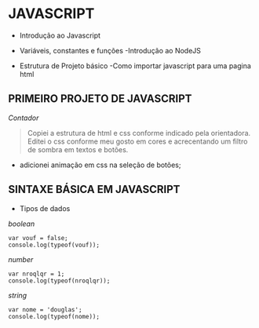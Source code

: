 # JAVASCRIPT

- Introdução ao Javascript
- Variáveis, constantes e funções
-Introdução ao NodeJS

- Estrutura de Projeto básico
-Como importar javascript para uma pagina html


## PRIMEIRO PROJETO DE JAVASCRIPT
_Contador_

> Copiei a estrutura de html e css conforme indicado pela orientadora. Editei o css conforme meu gosto em cores e acrecentando um filtro de sombra em textos e botões.
- adicionei animação em css na seleção de botões;

## SINTAXE BÁSICA EM JAVASCRIPT

- Tipos de dados

*boolean*
```
var vouf = false;
console.log(typeof(vouf));
```

*number*
```
var nroqlqr = 1;
console.log(typeof(nroqlqr));
```

*string*
```
var nome = 'douglas';
console.log(typeof(nome));
```


